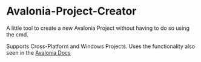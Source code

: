 # Avalonia-Project-Creator
A little tool to create a new Avalonia Project without having to do so using the cmd.

Supports Cross-Platform and Windows Projects.
Uses the functionality also seen in the [Avalonia Docs](https://docs.avaloniaui.net/)
